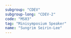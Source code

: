 ```yaml
---
subgroup: "CDEV"
subgroup-long: "CDEV-2"
code: "MS03"
tag: "Minisymposium Speaker"
name: "Sungrim Seirin-Lee"
---
```

